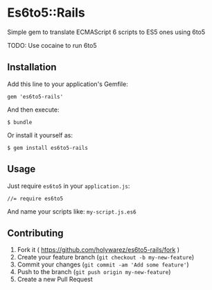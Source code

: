 # Es6to5::Rails

Simple gem to translate ECMAScript 6 scripts to ES5 ones using 6to5

TODO: Use cocaine to run 6to5

## Installation

Add this line to your application's Gemfile:

    gem 'es6to5-rails'

And then execute:

    $ bundle

Or install it yourself as:

    $ gem install es6to5-rails

## Usage

Just require `es6to5` in your `application.js`:

    //= require es6to5

And name your scripts like: `my-script.js.es6`

## Contributing

1. Fork it ( https://github.com/holywarez/es6to5-rails/fork )
2. Create your feature branch (`git checkout -b my-new-feature`)
3. Commit your changes (`git commit -am 'Add some feature'`)
4. Push to the branch (`git push origin my-new-feature`)
5. Create a new Pull Request
